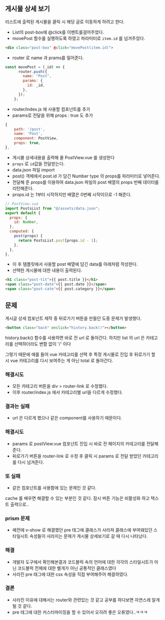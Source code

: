 ## 게시물 상세 보기
리스트에 출력된 게시물을 클릭 시 해당 글로 이동하게 하려고 한다.
- List의 post-box에 @click를 이벤트를걸어주었다.
- movePost 함수를 실행하도록 하였고 파라미터로 `item.id` 를 넘겨주었다.
``` html
<div class="post-box" @click="movePost(item.id)">
```

- router 로 name 과 prams를 밀어준다.
``` javascript
const movePost = (_id) => {
      router.push({
        name: "Post",
        params: {
          id: _id,
        },
      });
    };
```
- router/index.js 에 사용할 컴포넌트를 추가
- params로 전달을 위해 props : true 도 추가
``` js
{
	path: '/post',
	name: 'Post',
	component: PostView,
	props: true,
},
```


- 게시물 상세내용을 출력해 줄 PostView.vue 를 생성한다
- `props` 로 `id`값을 전달받는다.
- data.json 파일 import
- post() 객체에서 post.id 가 담긴 Number type 의 props를 파라미터로 넣어준다.
- 전달해 준 props를 이용하여 data.json 파일의 post 배열의 props 번째 데이터를 리턴해준다.
- props.id 는 1부터 시작하지만 배열은 0번째 시작이므로 -1 해준다.
``` js
// PostView.vue
import PostsList from "@/assets/data.json";
export default {
  props: {
    id: Number,
  },
  computed: {
    post(props) {
      return PostsList.post[props.id - 1];
    },
  },
},
```
- 이 후 템플릿에서 사용할 post 배열에 담긴 data를 아래처럼 작성한다.
- 선택한 게시물에 대한 내용이 출력된다.
``` html
<h1 class="post-tit">{{ post.title }}</h1>
<span class="post-date">{{ post.date }}</span>
<span class="post-cate">{{ post.category }}</span>
```

## 문제

게시글 상세 컴포넌트 제작 중 
뒤로가기 버튼을 만들던 도중 문제가 발생했다.
``` html
<button class="back" onclick="history.back()"></button>
```
history.back() 함수를 사용하면 바로 전 url 로 돌아간다.
하지만 list 의 url 은 카테고리를 선택하더라도 변함 없이  '/' 이다

그렇기 때문에 예를 들어
vue 카테고리를 선택 후 특정 게시물로 진입 후 뒤로가기 할 시 vue 카테고리를 다시 보여주는 게 아닌 total 로 돌아간다.

### 해결시도
- 모든 카테고리 버튼을 div >  router-link 로 수정했다.
- 이후 router/index.js 에서 카테고리별 url을 다르게 수정했다.

### 결과는 실패

- url 은 다르게 했으나 같은 component를 사용하기 때문이다.

### 해결시도
- params 로  postView.vue 컴포넌트 진입 시 바로 전 페이지의 카테고리를 전달해준다.
- 뒤로가기 버튼을 router-link 로 수정 후   클릭 시 params 로 전달 받았던 카테고리를 다시 넘겨준다.

### 또 실패
- 같은 컴포넌트를 사용함에 있는 문제인 것 같다.

cache 를 배우면 해결할 수 있는 부분인 것 같다.
잠시 버튼 기능은 비활성화 하고 텍스트 출력으로..

### prism 문제

- 예전에 v-show 로 해결했던 pre 태그에 클래스가 사라져 클래스에 부여돼있던 스타일시트 속성들이 사라지는 문제가 게시물 상세보기로 갈 때 다시 나타났다.

### 해결
- 개발자 도구에서 확인해본결과 코드블럭 속의 언어에 대한 각각의 스타일시트가 아닌 코드블럭 전체에 대한 별개가 아닌 공통적인 클래스였다
- 사라진 pre 태그에 대한 css 속성을 직접 부여해주어 해결하였다.

### 결론
- 사라진 이유에 대해서는 router와 관련있는 것 같고 공부를 하다보면 자연스레 알게 될 것 같다.
- pre 태그에 대한 커스터마이징을 할 수 있어서 오히려 좋은 오류였다..ㅋㅋㅋ




